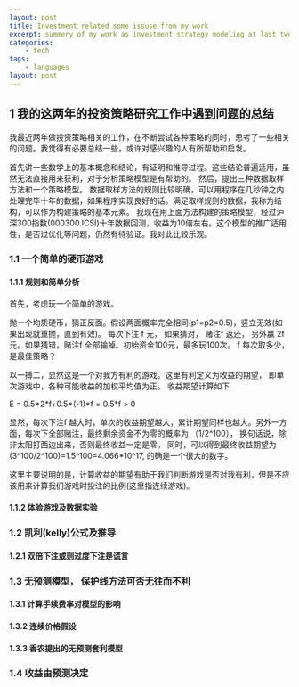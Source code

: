 ```yaml
---
layout: post
title: Investment related some issuse from my work
excerpt: summery of my work as investment strategy modeling at last two years 我的这两年的投资策略研究工作中遇到问题的总结
categories:
    - tech
tags:
    - languages
layout: post
---
```


<div id="outline-container-sec-1" class="outline-2">
<h2 id="sec-1"><span class="section-number-2">1</span> 我的这两年的投资策略研究工作中遇到问题的总结</h2>
<div class="outline-text-2" id="text-1">
<p>
我最近两年做投资策略相关的工作，在不断尝试各种策略的同时，思考了一些相关的问题。我觉得有必要总结一些，或许对感兴趣的人有所帮助和启发。
</p>

<p>
首先讲一些数学上的基本概念和结论，有证明和推导过程。这些结论普遍适用，虽然无法直接用来获利，对于分析策略模型是有帮助的。
然后，提出三种数据取样方法和一个策略模型。
数据取样方法的规则比较明确，可以用程序在几秒钟之内处理完毕十年的数据，如果程序实现良好的话。满足取样规则的数据，我称为结构，可以作为构建策略的基本元素。
我现在用上面方法构建的策略模型，经过沪深300指数(000300.ICSI)十年数据回测，收益为10倍左右。这个模型的推广适用性，是否过优化等问题，仍然有待验证。我对此比较乐观。
</p>
</div>


<div id="outline-container-sec-1-1" class="outline-3">
<h3 id="sec-1-1"><span class="section-number-3">1.1</span> 一个简单的硬币游戏</h3>
<div class="outline-text-3" id="text-1-1">
</div><div id="outline-container-sec-1-1-1" class="outline-4">
<h4 id="sec-1-1-1"><span class="section-number-4">1.1.1</span> 规则和简单分析</h4>
<div class="outline-text-4" id="text-1-1-1">
<p>
首先，考虑玩一个简单的游戏。
</p>

<p>
抛一个均质硬币，猜正反面。假设两面概率完全相同(p1=p2=0.5)，竖立无效(如果出现就重抛，直到有效)。 每次下注 f 元， 如果猜对，
赌注f 返还， 另外赢 2f 元。如果猜错，赌注f 全部输掉。初始资金100元，最多玩100次。 f 每次取多少， 是最佳策略？
</p>

<p>
以一搏二，显然这是一个对我方有利的游戏。这里有利定义为收益的期望， 即单次游戏中，各种可能收益的加权平均值为正。
收益期望计算如下
</p>

<p>
E = 0.5*2*f+0.5*(-1)*f = 0.5*f &gt; 0
</p>

<p>
显然，每次下注f 越大时，单次的收益期望越大，累计期望同样也越大。另外一方面，每次下全部赌注，最终剩余资金不为零的概率为 （1/2^100），
换句话说，除非太阳打西边出来，否则最终收益一定是零。
同时，可以得到最终收益期望为(3^100/2^100)=1.5^100=4.066*10^17, 的确是一个很大的数字。
</p>

<p>
这里主要说明的是，计算收益的期望有助于我们判断游戏是否对我有利，但是不应该用来计算我们游戏时投注的比例(这里指连续游戏)。
</p>
</div>
</div>
<div id="outline-container-sec-1-1-2" class="outline-4">
<h4 id="sec-1-1-2"><span class="section-number-4">1.1.2</span> 体验游戏及数据实验</h4>
</div>
</div>

<div id="outline-container-sec-1-2" class="outline-3">
<h3 id="sec-1-2"><span class="section-number-3">1.2</span> 凯利(kelly)公式及推导</h3>
<div class="outline-text-3" id="text-1-2">
</div><div id="outline-container-sec-1-2-1" class="outline-4">
<h4 id="sec-1-2-1"><span class="section-number-4">1.2.1</span> 双倍下注或则过度下注是谎言</h4>
</div>
</div>

<div id="outline-container-sec-1-3" class="outline-3">
<h3 id="sec-1-3"><span class="section-number-3">1.3</span> 无预测模型， 保护线方法可否无往而不利</h3>
<div class="outline-text-3" id="text-1-3">
</div><div id="outline-container-sec-1-3-1" class="outline-4">
<h4 id="sec-1-3-1"><span class="section-number-4">1.3.1</span> 计算手续费率对模型的影响</h4>
</div>

<div id="outline-container-sec-1-3-2" class="outline-4">
<h4 id="sec-1-3-2"><span class="section-number-4">1.3.2</span> 连续价格假设</h4>
</div>

<div id="outline-container-sec-1-3-3" class="outline-4">
<h4 id="sec-1-3-3"><span class="section-number-4">1.3.3</span> 香农提出的无预测套利模型</h4>
</div>
</div>

<div id="outline-container-sec-1-4" class="outline-3">
<h3 id="sec-1-4"><span class="section-number-3">1.4</span> 收益由预测决定</h3>
</div>
</div>
